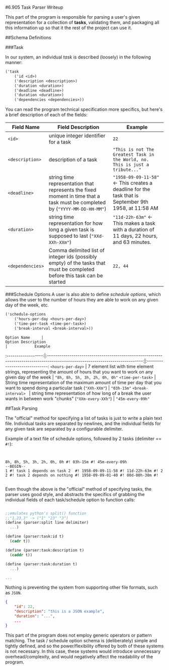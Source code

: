 #6.905 Task Parser Writeup

This part of the program is responsible for parsing a user's given
representation for a collection of __tasks__, validating them, and
packaging all this information up so that it the rest of the project can use it.

##Schema Definitions

###Task

In our system, an individual _task_ is described (loosely) in the following manner:

```scheme
('task
    ('id <id>)
    ('description <description>)
    ('duration <duration>)
    ('deadline <deadline>)
    ('duration <duration>)
    ('dependencies <dependencies>))
```
You can read the program technical specification more specifics,
but here's a brief description of each of the fields:


| Field Name       | Field Description                                                                                                           | Example                                                                                              |
|------------------|-----------------------------------------------------------------------------------------------------------------------------|------------------------------------------------------------------------------------------------------|
| `<id>`           | unique integer identifier for a task                                                                                        | `22`                                                                                                 |
| `<description>`  | description of a task                                                                                                       | `"This is not The Greatest Task in the World, no. This is just a tribute..."`                        |
| `<deadline>`     | string time representation that represents the fixed moment in time that a task must be completed by (`"YYYY-MM-DD-HH-MM"`) | `"1958-09-09-11-58"` <- This creates a deadline for the task that is September 9th 1958, at 11:58 AM |
| `<duration>`     | string time representation for how long a given task is supposed to last (`"XXd-XXh-XXm"`)                                  | `"11d-22h-63m"` <- This makes a task with a duration of 11 days, 22 hours, and 63 minutes.               |
| `<dependencies>` | Comma delimited list of integer ids (possibly empty) of the tasks that must be completed before this task can be started    | `22, 44`                                                                                             |

###Schedule Options
A user is also able to define _schedule options_, which allows the user to the number of hours they are able to work on any given day of the week, etc.

```scheme
('schedule-options
    ('hours-per-day <hours-per-day>)
    ('time-per-task <time-per-task>)
    ('break-interval <break-interval>))
```

    Option Name     |                                                      Option Description                                                       |            Example
:------------------:|:-----------------------------------------------------------------------------------------------------------------------------:|:-----------------------------:
 `<hours-per-day>`  | 7 element list with time element strings, representing the amount of hours that you want to work on any given day of the week | `"8h, 8h, 5h, 3h, 2h, 0h, 0h"`
 `<time-per-task>`  | String time representation of the maximum amount of time per day that you want to spend doing a particular task (`"XXh-XXm"`) |          `"03h-15m"`
`<break-interval> ` |         string time representation of how long of a break the user wants in between work "chunks" (`"XXm-every-XXh"`)         |       `"45m-every-09h"`

##Task Parsing

The "official" method for specifying a list of tasks is just to write a plain text file. Individual tasks are separated by newlines, and the individual fields for any given task are separated by a configurable delimiter.

Example of a text file of schedule options, followed by 2 tasks (delimiter == `#!`):

```


8h, 8h, 5h, 3h, 2h, 0h, 0h #! 03h-15m #! 45m-every-09h
--BEGIN--
1 #! task 1 depends on task 2  #! 1958-09-09-11-58 #! 11d-22h-63m #! 2
2 #! task 2 depends on nothing #! 1958-09-09-01-40 #! 00d-00h-30m #!


```

Even though the above is the "official" method of specifying tasks, the parser uses good style, and abstracts the specifics of grabbing the individual fields of each task/schedule option to function calls:


```scheme

;;emulates python's split() function
;;"1,23,3" -> ("1" "23" "3")
(define (parser:split line delimiter)
  ...)

(define (parser:task:id t)
  (cadr t))

(define (parser:task:description t)
  (caddr t))

(define (parser:task:duration t)
  ...)

...

```

Nothing is preventing the system from supporting other file formats, such as `JSON`.


```json
{
    "id": 22,
    "description": "this is a JSON example",
    "duration": "...",
    ...
}
```

This part of the program does not employ generic operators or pattern matching. The task / schedule option schema is (deliberately) simple and tightly defined, and so the power/flexibility offered by both of these systems is not necessary. In this case, these systems would introduce unnecessary overhead/complexity, and would negatively affect the readability of the program.
